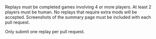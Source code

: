 Replays must be completed games involving 4 or more players. At least
2 players must be human. No replays that require extra mods will be
accepted. Screenshots of the summary page must be included with each
pull request.

Only submit one replay per pull request.
